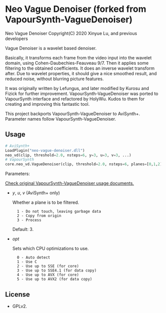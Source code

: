 # Neo Vague Denoiser (forked from VapourSynth-VagueDenoiser)

Neo Vague Denoiser Copyright(C) 2020 Xinyue Lu, and previous developers

Vague Denoiser is a wavelet based denoiser.

Basically, it transforms each frame from the video input into the wavelet domain, using Cohen-Daubechies-Feauveau 9/7. Then it applies some filtering to the obtained coefficients. It does an inverse wavelet transform after. Due to wavelet properties, it should give a nice smoothed result, and reduced noise, without blurring picture features.

It was originally written by Lefungus, and later modified by Kurosu and Fizick for further improvement. VapourSynth-VagueDenoiser was ported to VapourSynth interface and refactored by HolyWu. Kudos to them for creating and improving this fantastic tool.

This project backports VapourSynth-VagueDenoiser to AviSynth+. Parameter names follow VapourSynth-VagueDenoiser.

## Usage

```python
# AviSynth+
LoadPlugin("neo-vague-denoiser.dll")
neo_vd(clip, threshold=2.0, nsteps=6, y=3, u=3, v=3, ...)
# VapourSynth
core.neo_vd.VagueDenoiser(clip, threshold=2.0, nsteps=6, planes=[0,1,2], ...)
```

Parameters:

[Check original VapourSynth-VagueDenoiser usage documents.](https://github.com/HomeOfVapourSynthEvolution/VapourSynth-VagueDenoiser/blob/master/README.md)

- *y*, *u*, *v* (AviSynth+ only)

    Whether a plane is to be filtered.

        1 - Do not touch, leaving garbage data
        2 - Copy from origin
        3 - Process

    Default: 3.

- *opt*

    Sets which CPU optimizations to use.

        0 - Auto detect
        1 - Use C
        2 - Use up to SSE (for core)
        3 - Use up to SSE4.1 (for data copy)
        4 - Use up to AVX (for core)
        5 - Use up to AVX2 (for data copy)

## License

* GPLv2.
